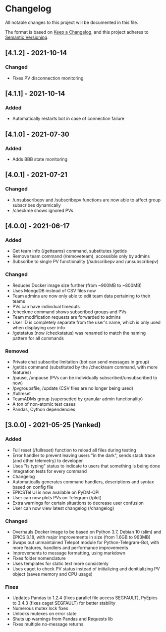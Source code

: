 # Changelog
All notable changes to this project will be documented in this file.

The format is based on [Keep a Changelog](https://keepachangelog.com/en/1.0.0/),
and this project adheres to [Semantic Versioning](https://semver.org/spec/v2.0.0.html).

## [4.1.2] - 2021-10-14
### Changed
- Fixes PV disconnection monitoring

## [4.1.1] - 2021-10-14
### Added
- Automatically restarts bot in case of connection failure

## [4.1.0] - 2021-07-30
### Added
- Adds BBB state monitoring

## [4.0.1] - 2021-07-21
### Changed
- /unsubscribepv and /subscribepv functions are now able to affect group subscribes dynamically 
- /checkme shows ignored PVs

## [4.0.0] - 2021-06-17
### Added
- Get team info (/getteams) command, substitutes /getids
- Remove team command (/removeteam), accessible only by admins
- Subscribe to single PV functionality (/subscribepv and /unsubscribepv)

### Changed
- Reduces Docker image size further (from ~900MB to ~800MB)
- Uses MongoDB instead of CSV files now
- Team admins are now only able to edit team data pertaining to their teams
- PVs can have individual timeouts
- /checkme command shows subscribed groups and PVs
- Team modification requests are forwarded to admins
- User ID is completely separate from the user's name, which is only used when displaying user info
- /getstatus (now /checkstatus) was renamed to match the naming pattern for all commands 

### Removed
- Private chat subscribe limitation (bot can send messages in group)
- /getids command (substituted by the /checkteam command, with more features)
- /pause, /unpause (PVs can be individually subscribed/unsubscribed to now)
- /pvgroupsfile, /update (CSV files are no longer being used)
- /fullreset
- TeamADMs group (superseded by granular admin functionality)
- A ton of non-atomic test cases
- Pandas, Cython dependencies


## [3.0.0] - 2021-05-25 (Yanked)
### Added
- Full reset (/fullreset) function to reload all files during testing
- Error handler to prevent leaving users "in the dark", sends stack trace (and other telemetry) to developer
- Uses "is typing" status to indicate to users that something is being done
- Integration tests for every command
- Changelog
- Automatically generates command handlers, descriptions and syntax based on config file 
- EPICSTel UI is now available on PyDM-OPI
- User can now plots PVs on Telegram (/plot)
- Extra warnings for certain situations to decrease user confusion
- User can now view latest changelog (/changelog)

### Changed
- Overhauls Docker image to be based on Python 3.7, Debian 10 (slim) and EPICS 3.18, with major improvements in size (from 1.6GB to 963MB)
- Swaps out unmaintained Telepot module for Python-Telegram-Bot, with more features, handlers and performance improvements
- Improvements to message formatting, using markdown
- Fixes folder nomenclature
- Uses templates for static text more consistenly
- Uses caget to check PV status instead of initializing and denitializing PV object (saves memory and CPU usage)

### Fixes
- Updates Pandas to 1.2.4 (fixes parallel file access SEGFAULT), PyEpics to 3.4.3 (fixes caget SEGFAULT) for better stability
- Numerous mutex lock fixes
- Unlocks mutexes on error state
- Shuts up warnings from Pandas and Requests lib
- Fixes multiple no-message returns

